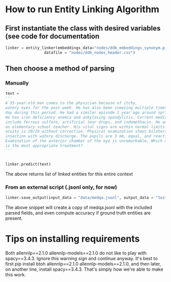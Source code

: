 # How to run Entity Linking Algorithm

## First instantiate the class with desired variables (see code for documentation
```python
linker = entity_linker(embeddings_data="nodes/ddb_embeddings_synonym.pickle",
                 datafile = "nodes/ddb_nodes_header.csv")
```
                 
## Then choose a method of parsing

### Manually

```python
text = 
'''
A 35-year-old man comes to the physician because of itchy, 
watery eyes for the past week. He has also been sneezing multiple times a 
day during this period. He had a similar episode 1 year ago around springtime. 
He has iron deficiency anemia and ankylosing spondylitis. Current medications 
include ferrous sulfate, artificial tear drops, and indomethacin. He works as 
an elementary school teacher. His vital signs are within normal limits. Visual 
acuity is 20/20 without correction. Physical examination shows bilateral conjunctival 
injection with watery discharge. The pupils are 3 mm, equal, and reactive to light. 
Examination of the anterior chamber of the eye is unremarkable. Which of the following 
is the most appropriate treatment?
'''


linker.predict(text) 
```

The above returns list of linked entities for this entire context

### From an external script (.jsonl only, for now)

```python
linker.save_output(input_data = "data/medqa.jsonl", output_data = "test.jsonl")
```

The above snippet will create a copy of medqa.jsonl with the included parsed fields,
and even compute accuracy if ground truth entities are present.

# Tips on installing requirements

Both allennlp==2.1.0 allennlp-models==2.1.0 do not like to play with spacy==3.4.3.
Ignore this warning sign and continue anyway. It's best to first pip install btoh allennlp==2.1.0 allennlp-models==2.1.0, 
and then later, on another line, install spacy==3.4.3. That's simply how we're able to make this work.
                 
                 
